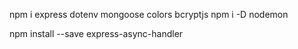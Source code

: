 npm i express dotenv mongoose colors bcryptjs 
npm i -D nodemon
<!-- Express async handler to let us use mongoose -->
npm install --save express-async-handler